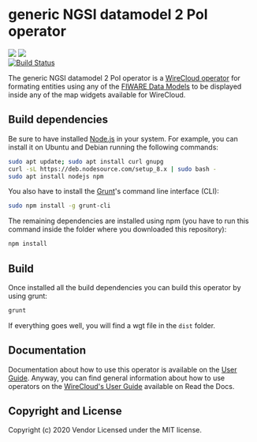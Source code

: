 # generic NGSI datamodel 2 PoI operator

[![](https://nexus.lab.fiware.org/repository/raw/public/badges/chapters/visualization.svg)](https://www.fiware.org/developers/catalogue/)
![](https://img.shields.io/github/license/wirecloud-fiware/ngsi-datamodel2poi-operator.svg)<br/>
[![Build Status](https://travis-ci.org/wirecloud-fiware/ngsi-datamodel2poi-operator.svg?branch=develop)](https://travis-ci.org/wirecloud-fiware/ngsi-datamodel2poi-operator)

The generic NGSI datamodel 2 PoI operator is a [WireCloud operator](http://wirecloud.readthedocs.org/en/latest/) for formating
entities using any of the [FIWARE Data Models](https://schema.fiware.org) to be displayed inside any of the map widgets
available for WireCloud.

## Build dependencies

Be sure to have installed [Node.js](https://nodejs.org/) in your system. For example, you can install it on Ubuntu and Debian running the following commands:

```bash
sudo apt update; sudo apt install curl gnupg
curl -sL https://deb.nodesource.com/setup_8.x | sudo bash -
sudo apt install nodejs npm 
```

You also have to install the [Grunt](https://gruntjs.com/)'s command line interface (CLI):

```bash
sudo npm install -g grunt-cli
```

The remaining dependencies are installed using npm (you have to run this command
inside the folder where you downloaded this repository):

```bash
npm install
```


## Build

Once installed all the build dependencies you can build this operator by using grunt:

```bash
grunt
```

If everything goes well, you will find a wgt file in the `dist` folder.


## Documentation

Documentation about how to use this operator is available on the
[User Guide](src/doc/userguide.md). Anyway, you can find general information
about how to use operators on the
[WireCloud's User Guide](https://wirecloud.readthedocs.io/en/stable/user_guide/)
available on Read the Docs.

## Copyright and License

Copyright (c) 2020 Vendor
Licensed under the MIT license.
